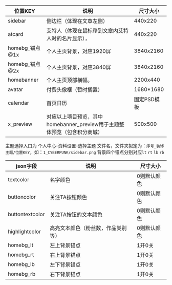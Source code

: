 
位置KEY|说明|尺寸大小
---|---|---
sidebar|侧边栏（体现在文章左侧）|440x220
atcard|艾特人（体现在鼠标移到文章内艾特人时的名片显示），|440x220
homebg_锚点@1x|个人主页背景，对应1920屏|3840x2160
homebg_锚点@2x|个人主页背景，对应3840屏|3840x2160
homebanner|个人主页顶部横幅。|2200x440
avatar|付费头像框（暂时搁置）|1680*1680
calendar|首页日历|固定PSD模板
x_preview|对应以上项目预览，其中homebanner_preview用于主题整体预览（包含积分商城）|500x500

主题选择入口为 个人中心-资料设置-选择主题
文件名，文件夹拟定为：`序号_装饰主题/位置KEY`，如：`1_CYBERPUNK/sidebar.png`
背景四个锚点分别对应`lt` `rt` `lb` `rb`

json字段|说明|尺寸大小
---|---|---
textcolor|名字颜色|0则默认颜色
buttoncolor|关注TA按钮颜色|0则默认颜色
buttontextcolor|关注TA按钮的文本颜色|0则默认颜色
highlightcolor|高亮文本颜色（粉丝数，作品类别等）|0则默认颜色
homebg_lt|左上背景锚点|1开0关
homebg_rt|右上背景锚点|1开0关
homebg_lb|左下背景锚点|1开0关
homebg_rb|右下背景锚点|1开0关
